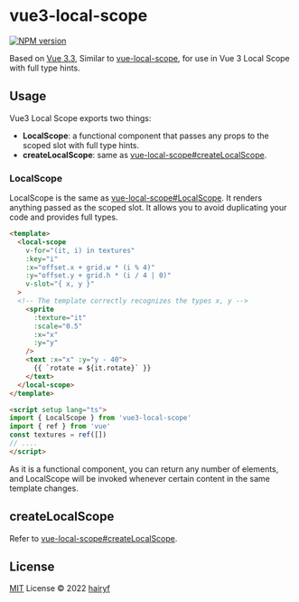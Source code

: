 # vue3-local-scope

[![NPM version](https://img.shields.io/npm/v/vue3-local-scope?color=a1b858&label=)](https://www.npmjs.com/package/vue3-local-scope)

Based on [Vue 3.3](https://blog.vuejs.org/posts/vue-3-3), Similar to [vue-local-scope](https://github.com/posva/vue-local-scope), for use in Vue 3 Local Scope with full type hints.

## Usage

Vue3 Local Scope exports two things:

- **LocalScope**: a functional component that passes any props to the scoped slot with full type hints.
- **createLocalScope**: same as [vue-local-scope#createLocalScope](https://github.com/posva/vue-local-scope/tree/master#createlocalscope).

### LocalScope

LocalScope is the same as [vue-local-scope#LocalScope](https://github.com/posva/vue-local-scope/blob/master/README.md#localscope). It renders anything passed as the scoped slot. It allows you to avoid duplicating your code and provides full types.

```html
<template>
  <local-scope
    v-for="(it, i) in textures"
    :key="i"
    :x="offset.x + grid.w * (i % 4)"
    :y="offset.y + grid.h * (i / 4 | 0)"
    v-slot="{ x, y }"
  >
  <!-- The template correctly recognizes the types x, y -->
    <sprite
      :texture="it"
      :scale="0.5"
      :x="x"
      :y="y"
    />
    <text :x="x" :y="y - 40">
      {{ `rotate = ${it.rotate}` }}
    </text>
  </local-scope>
</template>

<script setup lang="ts">
import { LocalScope } from 'vue3-local-scope'
import { ref } from 'vue'
const textures = ref([])
// ....
</script>
```

As it is a functional component, you can return any number of elements, and LocalScope will be invoked whenever certain content in the same template changes.

## createLocalScope

Refer to [vue-local-scope#createLocalScope](https://github.com/posva/vue-local-scope/tree/master#createlocalscope).

## License

[MIT](./LICENSE) License © 2022 [hairyf](https://github.com/hairyf)
